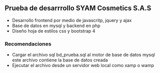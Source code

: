## Prueba de desarrrollo SYAM Cosmetics S.A.S

- Desarrollo frontend por medio de javascritp, jquery y ajax
- Base de datos en mysql y backend en php
- Diseño hoja de estilos css y bootstrap 4

### Recomendaciones

- Cargar el archivo sql bd_prueba.sql al motor de base de datos mysql este archivo contiene la base de datos creada
- Ejecutar el archivo desde un servidor web local como xamp o wamp




